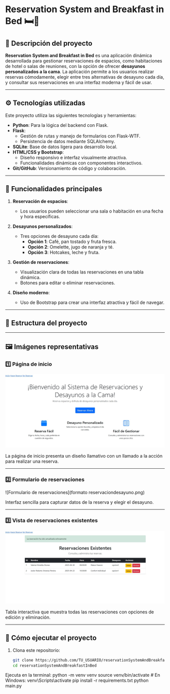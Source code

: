 # Reservation System and Breakfast in Bed 🛏️🥐

## 📖 Descripción del proyecto

**Reservation System and Breakfast in Bed** es una aplicación dinámica desarrollada para gestionar reservaciones de espacios, como habitaciones de hotel o salas de reuniones, con la opción de ofrecer **desayunos personalizados a la cama**. La aplicación permite a los usuarios realizar reservas cómodamente, elegir entre tres alternativas de desayuno cada día, y consultar sus reservaciones en una interfaz moderna y fácil de usar.

---

## ⚙️ Tecnologías utilizadas

Este proyecto utiliza las siguientes tecnologías y herramientas:

- **Python**: Para la lógica del backend con Flask.
- **Flask**:
  - Gestión de rutas y manejo de formularios con Flask-WTF.
  - Persistencia de datos mediante SQLAlchemy.
- **SQLite**: Base de datos ligera para desarrollo local.
- **HTML/CSS y Bootstrap**:
  - Diseño responsivo e interfaz visualmente atractiva.
  - Funcionalidades dinámicas con componentes interactivos.
- **Git/GitHub**: Versionamiento de código y colaboración.

---

## 🎨 Funcionalidades principales

1. **Reservación de espacios**:
   - Los usuarios pueden seleccionar una sala o habitación en una fecha y hora específicas.
   
2. **Desayunos personalizados**:
   - Tres opciones de desayuno cada día:
     - **Opción 1**: Café, pan tostado y fruta fresca.
     - **Opción 2**: Omelette, jugo de naranja y té.
     - **Opción 3**: Hotcakes, leche y fruta.

3. **Gestión de reservaciones**:
   - Visualización clara de todas las reservaciones en una tabla dinámica.
   - Botones para editar o eliminar reservaciones.

4. **Diseño moderno**:
   - Uso de Bootstrap para crear una interfaz atractiva y fácil de navegar.

---

## 📂 Estructura del proyecto


---

## 🖼️ Imágenes representativas

### **1️⃣ Página de inicio**
![Inicio de la app](InicioNavegadorReservacionesydesayunos.png.jpg)

La página de inicio presenta un diseño llamativo con un llamado a la acción para realizar una reserva.

---

### **2️⃣ Formulario de reservaciones**
![Formulario de reservaciones](formato reservaciondesayuno.png)

Interfaz sencilla para capturar datos de la reserva y elegir el desayuno.

---

### **3️⃣ Vista de reservaciones existentes**
![Vista de reservaciones](reservacionesexistentes.jpg)

Tabla interactiva que muestra todas las reservaciones con opciones de edición y eliminación.

---

## 🚀 Cómo ejecutar el proyecto

1. Clona este repositorio:
   ```bash
   git clone https://github.com/TU_USUARIO/reservationSystemAndBreakfastInBed.git
   cd reservationSystemAndBreakfastInBed
   
Ejecuta en la terminal:
python -m venv venv
source venv/bin/activate  # En Windows: venv\Scripts\activate
pip install -r requirements.txt
python main.py
